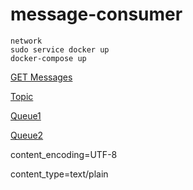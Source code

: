 # message-consumer

```
network
sudo service docker up
docker-compose up
```

[GET Messages](http://localhost:8080/consumer/messages)

[Topic](http://192.168.99.105:15672/#/exchanges/%2F/DEV.MESSAGE.TOPIC.MAIN)

[Queue1](http://192.168.99.105:15672/#/queues/%2F/DEV.MESSAGE.QUEUE.APP1)

[Queue2](http://192.168.99.105:15672/#/queues/%2F/DEV.MESSAGE.QUEUE.APP2)

content_encoding=UTF-8

content_type=text/plain